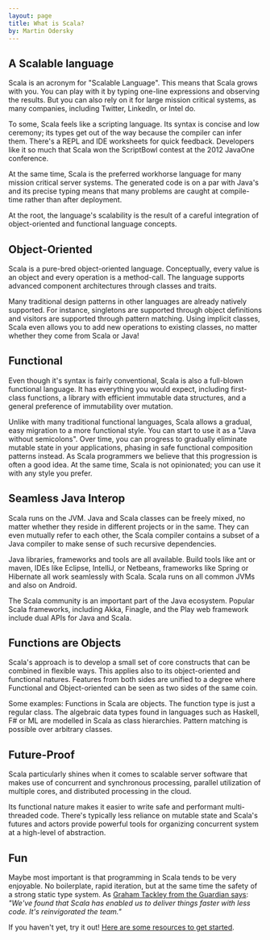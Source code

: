 ```yaml
---
layout: page
title: What is Scala?
by: Martin Odersky
---
```


## A Scalable language

Scala is an acronym for "Scalable Language". This means that
Scala grows with you. You can play with it by typing one-line
expressions and observing the results.  But you can also rely on it
for large mission critical systems, as many companies, including
Twitter, LinkedIn, or Intel do.

To some, Scala feels like a scripting language. Its syntax is concise
and low ceremony; its types get out of the way because the compiler
can infer them.  There's a REPL and IDE worksheets for quick
feedback. Developers like it so much that Scala won the ScriptBowl
contest at the 2012 JavaOne conference.

At the same time, Scala is the preferred workhorse language for many
mission critical server systems. The generated code is on a par with
Java's and its precise typing means that many problems are caught at
compile-time rather than after deployment.

At the root, the language's scalability is the result of a careful
integration of object-oriented and functional language concepts.

## Object-Oriented

Scala is a pure-bred object-oriented language. Conceptually, every
value is an object and every operation is a method-call. The language
supports advanced component architectures through classes and traits.

Many traditional design patterns in other languages are already
natively supported. For instance, singletons are supported through
object definitions and visitors are supported through pattern
matching. Using implicit classes, Scala even allows you to add new operations
to existing classes, no matter whether they come from Scala or Java!

## Functional

Even though it's syntax is fairly conventional, Scala is also a
full-blown functional language. It has everything you would expect,
including first-class functions, a library with efficient immutable
data structures, and a general preference of immutability
over mutation.

Unlike with many traditional functional languages, Scala allows a
gradual, easy migration to a more functional style. You can start to
use it as a "Java without semicolons". Over time, you can progress to
gradually eliminate mutable state in your applications, phasing in
safe functional composition patterns instead. As Scala programmers we
believe that this progression is often a good idea. At the same time,
Scala is not opinionated; you can use it with any style you prefer.

## Seamless Java Interop

Scala runs on the JVM. Java and Scala classes can be freely mixed, no
matter whether they reside in different projects or in the same. They can
even mutually refer to each other, the Scala compiler contains a
subset of a Java compiler to make sense of such recursive
dependencies.

Java libraries, frameworks and tools are all available. Build tools
like ant or maven, IDEs like Eclipse, IntelliJ, or Netbeans,
frameworks like Spring or Hibernate all work seamlessly with Scala.
Scala runs on all common JVMs and also on Android.

The Scala community is an important part of the Java
ecosystem. Popular Scala frameworks, including Akka, Finagle, and the
Play web framework include dual APIs for Java and Scala.

## Functions are Objects

Scala's approach is to develop a small set of core constructs that can
be combined in flexible ways. This applies also to its object-oriented
and functional natures. Features from both sides are unified to a
degree where Functional and Object-oriented can be seen as two sides
of the same coin.

Some examples: Functions in Scala are objects. The function type is
just a regular class. The algebraic data types found in languages such
as Haskell, F# or ML are modelled in Scala as class
hierarchies. Pattern matching is possible over arbitrary classes.

## Future-Proof

Scala particularly shines when it comes to scalable server software
that makes use of concurrent and synchronous processing, parallel
utilization of multiple cores, and distributed processing in the
cloud.

Its functional nature makes it easier to write safe and performant
multi-threaded code. There's typically less reliance on mutable state
and Scala's futures and actors provide powerful tools for organizing
concurrent system at a high-level of abstraction.

## Fun

Maybe most important is that programming in Scala tends to be very
enjoyable.  No boilerplate, rapid iteration, but at the same time the
safety of a strong static type system. As [Graham Tackley from the
Guardian says](http://www.infoq.com/articles/guardian_scala): *"We've found that Scala has enabled us to deliver
things faster with less code. It's reinvigorated the team."*

If you haven't yet, try it out! [Here are some resources to get
started](./documentation).

